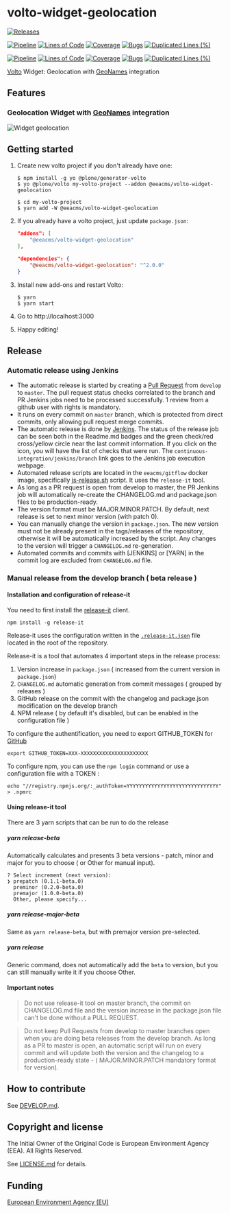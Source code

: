 # volto-widget-geolocation

[![Releases](https://img.shields.io/github/v/release/eea/volto-widget-geolocation)](https://github.com/eea/volto-widget-geolocation/releases)

[![Pipeline](https://ci.eionet.europa.eu/buildStatus/icon?job=volto-addons%2Fvolto-widget-geolocation%2Fmaster&subject=master)](https://ci.eionet.europa.eu/view/Github/job/volto-addons/job/volto-widget-geolocation/job/master/display/redirect)
[![Lines of Code](https://sonarqube.eea.europa.eu/api/project_badges/measure?project=volto-widget-geolocation-master&metric=ncloc)](https://sonarqube.eea.europa.eu/dashboard?id=volto-widget-geolocation-master)
[![Coverage](https://sonarqube.eea.europa.eu/api/project_badges/measure?project=volto-widget-geolocation-master&metric=coverage)](https://sonarqube.eea.europa.eu/dashboard?id=volto-widget-geolocation-master)
[![Bugs](https://sonarqube.eea.europa.eu/api/project_badges/measure?project=volto-widget-geolocation-master&metric=bugs)](https://sonarqube.eea.europa.eu/dashboard?id=volto-widget-geolocation-master)
[![Duplicated Lines (%)](https://sonarqube.eea.europa.eu/api/project_badges/measure?project=volto-widget-geolocation-master&metric=duplicated_lines_density)](https://sonarqube.eea.europa.eu/dashboard?id=volto-widget-geolocation-master)

[![Pipeline](https://ci.eionet.europa.eu/buildStatus/icon?job=volto-addons%2Fvolto-widget-geolocation%2Fdevelop&subject=develop)](https://ci.eionet.europa.eu/view/Github/job/volto-addons/job/volto-widget-geolocation/job/develop/display/redirect)
[![Lines of Code](https://sonarqube.eea.europa.eu/api/project_badges/measure?project=volto-widget-geolocation-develop&metric=ncloc)](https://sonarqube.eea.europa.eu/dashboard?id=volto-widget-geolocation-develop)
[![Coverage](https://sonarqube.eea.europa.eu/api/project_badges/measure?project=volto-widget-geolocation-develop&metric=coverage)](https://sonarqube.eea.europa.eu/dashboard?id=volto-widget-geolocation-develop)
[![Bugs](https://sonarqube.eea.europa.eu/api/project_badges/measure?project=volto-widget-geolocation-develop&metric=bugs)](https://sonarqube.eea.europa.eu/dashboard?id=volto-widget-geolocation-develop)
[![Duplicated Lines (%)](https://sonarqube.eea.europa.eu/api/project_badges/measure?project=volto-widget-geolocation-develop&metric=duplicated_lines_density)](https://sonarqube.eea.europa.eu/dashboard?id=volto-widget-geolocation-develop)


[Volto](https://github.com/plone/volto) Widget: Geolocation with [GeoNames](https://www.geonames.org/) integration

## Features

### Geolocation Widget with [GeoNames](https://www.geonames.org/) integration

![Widget geolocation](https://github.com/eea/volto-widget-geolocation/raw/docs/docs/volto-widget-geolocation.gif)


## Getting started

1. Create new volto project if you don't already have one:

   ```
   $ npm install -g yo @plone/generator-volto
   $ yo @plone/volto my-volto-project --addon @eeacms/volto-widget-geolocation

   $ cd my-volto-project
   $ yarn add -W @eeacms/volto-widget-geolocation
   ```

1. If you already have a volto project, just update `package.json`:

   ```JSON
   "addons": [
       "@eeacms/volto-widget-geolocation"
   ],

   "dependencies": {
       "@eeacms/volto-widget-geolocation": "^2.0.0"
   }
   ```

1. Install new add-ons and restart Volto:

   ```
   $ yarn
   $ yarn start
   ```

1. Go to http://localhost:3000

1. Happy editing!


## Release

### Automatic release using Jenkins

*  The automatic release is started by creating a [Pull Request](../../compare/master...develop) from `develop` to `master`. The pull request status checks correlated to the branch and PR Jenkins jobs need to be processed successfully. 1 review from a github user with rights is mandatory.
* It runs on every commit on `master` branch, which is protected from direct commits, only allowing pull request merge commits.
* The automatic release is done by [Jenkins](https://ci.eionet.europa.eu). The status of the release job can be seen both in the Readme.md badges and the green check/red cross/yellow circle near the last commit information. If you click on the icon, you will have the list of checks that were run. The `continuous-integration/jenkins/branch` link goes to the Jenkins job execution webpage.
* Automated release scripts are located in the `eeacms/gitflow` docker image, specifically [js-release.sh](https://github.com/eea/eea.docker.gitflow/blob/master/src/js-release.sh) script. It  uses the `release-it` tool.
* As long as a PR request is open from develop to master, the PR Jenkins job will automatically re-create the CHANGELOG.md and package.json files to be production-ready.
* The version format must be MAJOR.MINOR.PATCH. By default, next release is set to next minor version (with patch 0).
* You can manually change the version in `package.json`.  The new version must not be already present in the tags/releases of the repository, otherwise it will be automatically increased by the script. Any changes to the version will trigger a `CHANGELOG.md` re-generation.
* Automated commits and commits with [JENKINS] or [YARN] in the commit log are excluded from `CHANGELOG.md` file.

### Manual release from the develop branch ( beta release )

#### Installation and configuration of release-it

You need to first install the [release-it](https://github.com/release-it/release-it)  client.

   ```
   npm install -g release-it
   ```

Release-it uses the configuration written in the [`.release-it.json`](./.release-it.json) file located in the root of the repository.

Release-it is a tool that automates 4 important steps in the release process:

1. Version increase in `package.json` ( increased from the current version in `package.json`)
2. `CHANGELOG.md` automatic generation from commit messages ( grouped by releases )
3. GitHub release on the commit with the changelog and package.json modification on the develop branch
4. NPM release ( by default it's disabled, but can be enabled in the configuration file )

To configure the authentification, you need to export GITHUB_TOKEN for [GitHub](https://github.com/settings/tokens)

   ```
   export GITHUB_TOKEN=XXX-XXXXXXXXXXXXXXXXXXXXXX
   ```

 To configure npm, you can use the `npm login` command or use a configuration file with a TOKEN :

   ```
   echo "//registry.npmjs.org/:_authToken=YYYYYYYYYYYYYYYYYYYYYYYYYYYYYY" > .npmrc
   ```

#### Using release-it tool

There are 3 yarn scripts that can be run to do the release

##### yarn release-beta

Automatically calculates and presents 3 beta versions - patch, minor and major for you to choose ( or Other for manual input).

```
? Select increment (next version):
❯ prepatch (0.1.1-beta.0)
  preminor (0.2.0-beta.0)
  premajor (1.0.0-beta.0)
  Other, please specify...
```

##### yarn release-major-beta

Same as `yarn release-beta`, but with premajor version pre-selected.

##### yarn release

Generic command, does not automatically add the `beta` to version, but you can still manually write it if you choose Other.

#### Important notes

> Do not use release-it tool on master branch, the commit on CHANGELOG.md file and the version increase in the package.json file can't be done without a PULL REQUEST.

> Do not keep Pull Requests from develop to master branches open when you are doing beta releases from the develop branch. As long as a PR to master is open, an automatic script will run on every commit and will update both the version and the changelog to a production-ready state - ( MAJOR.MINOR.PATCH mandatory format for version).


## How to contribute

See [DEVELOP.md](https://github.com/eea/volto-widget-geolocation/blob/master/DEVELOP.md2).

## Copyright and license

The Initial Owner of the Original Code is European Environment Agency (EEA).
All Rights Reserved.

See [LICENSE.md](https://github.com/eea/volto-widget-geolocation/blob/master/LICENSE.md) for details.

## Funding

[European Environment Agency (EU)](http://eea.europa.eu)

